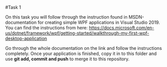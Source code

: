 #Task 1

On this task you will follow through the instruction found in MSDN-documentation for creating simple WPF applications in Visual Studio 2019. You can find the instructions from here: https://docs.microsoft.com/en-us/dotnet/framework/wpf/getting-started/walkthrough-my-first-wpf-desktop-application

Go through the whole documentation on the link and follow the instructions completely. Once your application is finished, copy it in to this folder and use **git add, commit and push** to merge it to this repository.